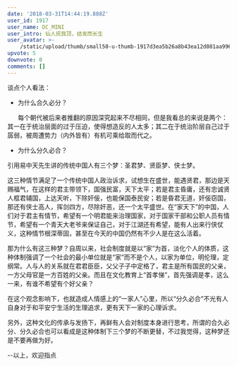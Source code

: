 ```yaml
---
date: '2018-03-31T14:44:19.888Z'
user_id: 1917
user_name: DC_MINI
user_intro: 仙人抚我顶，结发而长生
user_avatar: >-
    /static/upload/thumb/small50-u-thumb-1917d3ea5b26a8b43ea12d081aa9963629a3f015f078.png
upvote: 5
downvote: 0
comments: []
---
```


谈点个人看法：

*   为什么合久必分？

      每个朝代被后来者推翻的原因深究起来不尽相同，但是我看总的来说是两个：其一在于统治层面的过于压迫，使得想造反的人太多；其二在于统治阶层自己过于孱弱，被周遭势力（内外皆有）有机可乘给取而代之。

*   为什么分久必合？

引用易中天先生讲的传统中国人有三个梦：圣君梦、贤臣梦、侠士梦。

这三种情节满足了一个传统中国人政治诉求，试想生在盛世，能遇贤君，那边是天赐福气，在这样的君主带领下，国强民富，天下太平；若是君主昏庸，还有忠诚贤人框君辅国，上达天听，下除奸佞，也能保国泰民安；若是昏君无道，奸佞窃国，那还有侠士高人，挥剑四方，尽除奸恶，还一个太平盛世。在“家天下”的中国，人们对于君主有情节，希望有一个明君能来治理国家，对于国家干部和公职人员有情节，希望有一个青天大老爷来保证自己，对于江湖还有希望，能有人出来行侠仗义，这种情节根深蒂固，甚至在今天的中国仍然有不少人是在这么活着。

那为什么有这三种梦？自周以来，社会制度就是以“家”为首，淡化个人的体质，这种体制强调了一个社会的最小单位就是“家”而不是个人，以家为单位，明伦理，定纲常。人与人的关系就在君君臣臣，父父子子中定格了，君主是所有国民的父亲，一方父母官是一方百姓的父亲。而且在文化教育上“首孝悌”，首先强调是孝，这么一来，有谁不希望有个好父亲？

在这个观念影响下，也就造成人情感上的“一家人”心里，所以“分久必合”不光有人自身对于和平安宁生活的生理追求，更有天下一家的心理诉求。

另外，这种文化的传承与发扬下，再鲜有人会对制度本身进行思考，所谓的合久必分、分久必合也可以看成是这种体制下三个梦的不断更替，不过我觉得，这种梦还是不要再做为好。

\--以上，欢迎指点
